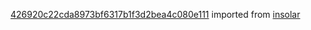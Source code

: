 [426920c22cda8973bf6317b1f3d2bea4c080e111](https://github.com/insolar/insolar/commit/426920c22cda8973bf6317b1f3d2bea4c080e111) imported from [insolar](https://github.com/insolar/insolar)
